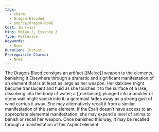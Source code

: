 ```yaml
---
tags:
  - charm
  - Dragon-Blooded
  - source/dragon-book
Cost: 3m (+1a)
Mins: Melee 3, Essence 2
Type: Reflexive
Keywords:
  - None
Duration: Instant
Prerequisite Charms:
  - None
---
```

The Dragon-Blood consigns an artifact [[Melee]] weapon to the elements, banishing it Elsewhere through a dramatic and significant manifestation of an element that is at least as large as her weapon. Her daiklave might become translucent and fluid as she touches it to the surface of a lake, dissolving into the body of water; a [[direlance]] plunged into a boulder or stone wall might vanish into it; a goremaul fades away as a strong gust of wind carries it away. She may alternatively recall it from a similar manifestation of the same element. If the Exalt doesn’t have access to an appropriate elemental manifestation, she may expend a level of anima to banish or recall her weapon. Once banished this way, it may be recalled through a manifestation of her Aspect element.